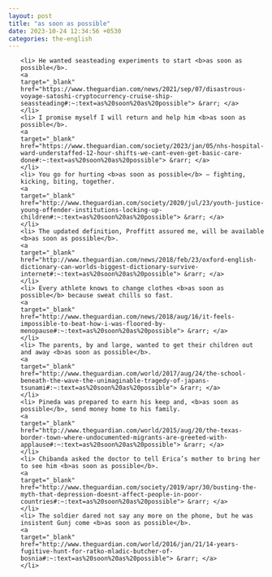 ```yaml
---
layout: post
title: "as soon as possible"
date: 2023-10-24 12:34:56 +0530
categories: the-english
---
```

<ol>

    <li> He wanted seasteading experiments to start <b>as soon as possible</b>.
    <a 
    target="_blank" 
    href="https://www.theguardian.com/news/2021/sep/07/disastrous-voyage-satoshi-cryptocurrency-cruise-ship-seassteading#:~:text=as%20soon%20as%20possible"> &rarr; </a>
    </li>
    <li> I promise myself I will return and help him <b>as soon as possible</b>.
    <a 
    target="_blank" 
    href="https://www.theguardian.com/society/2023/jan/05/nhs-hospital-ward-understaffed-12-hour-shifts-we-cant-even-get-basic-care-done#:~:text=as%20soon%20as%20possible"> &rarr; </a>
    </li>
    <li> You go for hurting <b>as soon as possible</b> – fighting, kicking, biting, together.
    <a 
    target="_blank" 
    href="http://www.theguardian.com/society/2020/jul/23/youth-justice-young-offender-institutions-locking-up-children#:~:text=as%20soon%20as%20possible"> &rarr; </a>
    </li>
    <li> The updated definition, Proffitt assured me, will be available <b>as soon as possible</b>.
    <a 
    target="_blank" 
    href="http://www.theguardian.com/news/2018/feb/23/oxford-english-dictionary-can-worlds-biggest-dictionary-survive-internet#:~:text=as%20soon%20as%20possible"> &rarr; </a>
    </li>
    <li> Every athlete knows to change clothes <b>as soon as possible</b> because sweat chills so fast.
    <a 
    target="_blank" 
    href="http://www.theguardian.com/news/2018/aug/16/it-feels-impossible-to-beat-how-i-was-floored-by-menopause#:~:text=as%20soon%20as%20possible"> &rarr; </a>
    </li>
    <li> The parents, by and large, wanted to get their children out and away <b>as soon as possible</b>.
    <a 
    target="_blank" 
    href="http://www.theguardian.com/world/2017/aug/24/the-school-beneath-the-wave-the-unimaginable-tragedy-of-japans-tsunami#:~:text=as%20soon%20as%20possible"> &rarr; </a>
    </li>
    <li> Pineda was prepared to earn his keep and, <b>as soon as possible</b>, send money home to his family.
    <a 
    target="_blank" 
    href="http://www.theguardian.com/world/2015/aug/20/the-texas-border-town-where-undocumented-migrants-are-greeted-with-applause#:~:text=as%20soon%20as%20possible"> &rarr; </a>
    </li>
    <li> Chibanda asked the doctor to tell Erica’s mother to bring her to see him <b>as soon as possible</b>.
    <a 
    target="_blank" 
    href="http://www.theguardian.com/society/2019/apr/30/busting-the-myth-that-depression-doesnt-affect-people-in-poor-countries#:~:text=as%20soon%20as%20possible"> &rarr; </a>
    </li>
    <li> The soldier dared not say any more on the phone, but he was insistent Gunj come <b>as soon as possible</b>.
    <a 
    target="_blank" 
    href="http://www.theguardian.com/world/2016/jan/21/14-years-fugitive-hunt-for-ratko-mladic-butcher-of-bosnia#:~:text=as%20soon%20as%20possible"> &rarr; </a>
    </li>